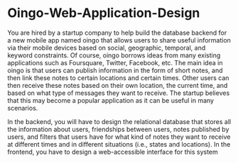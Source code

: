 # Oingo-Web-Application-Design

You are hired by a startup company to help build the database backend for a new mobile app named oingo that allows users
to share useful information via their mobile devices based on social, geographic, temporal, and keyword constraints. Of
course, oingo borrows ideas from many existing applications such as Foursquare, Twitter, Facebook, etc. The main idea
in oingo is that users can publish information in the form of short notes, and then link these notes to certain locations and
certain times. Other users can then receive these notes based on their own location, the current time, and based on what
type of messages they want to receive. The startup believes that this may become a popular application as it can be useful
in many scenarios. 

In the backend, you will have to design the relational database that stores all the
information about users, friendships between users, notes published by users, and filters that users have for what kind of
notes they want to receive at different times and in different situations (i.e., states and locations). In the frontend, you have to design a web-accessible interface for this system
